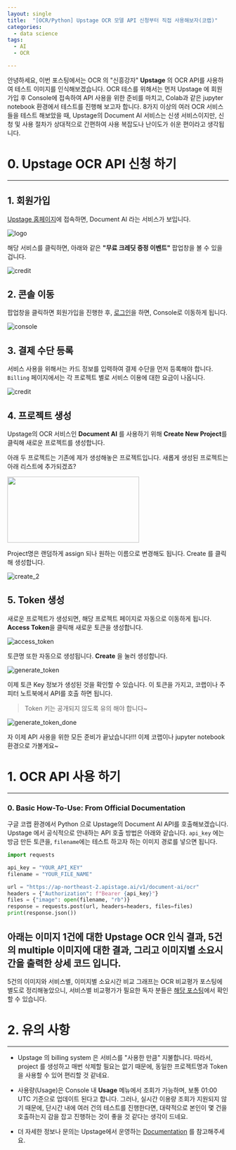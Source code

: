 ```yaml
---
layout: single
title:  "[OCR/Python] Upstage OCR 모델 API 신청부터 직접 사용해보자(코랩)"
categories:
  - data science
tags:
  - AI
  - OCR

---
```


안녕하세요, 이번 포스팅에서는 OCR 의 "신흥강자" **Upstage** 의 OCR API를 사용하여 테스트 이미지를 인식해보겠습니다. OCR 테스를 위해서는 먼저 Upstage 에 회원 가입 후 Console에 접속하여 API 사용을 위한 준비를 마치고, Colab과 같은 jupyter notebook 환경에서 테스트를 진행해 보고자 합니다. 8가지 이상의 여러 OCR 서비스들을 테스트 해보았을 때, Upstage의 Document AI 서비스는 신생 서비스이지만, 신청 및 사용 절차가 상대적으로 간편하여 사용 복잡도나 난이도가 쉬운 편이라고 생각됩니다.

# 0. Upstage OCR API 신청 하기

--------

## 1. 회원가입

[Upstage 홈페이지](https://www.upstage.ai/)에 접속하면, Document AI 라는 서비스가 보입니다. 

![logo](/assets/img/2023-11-29-ocr-upstage/upstage.png)

해당 서비스를 클릭하면, 아래와 같은 **"무료 크레딧 증정 이벤트"** 팝업창을 볼 수 있을 겁니다. 

![credit](/assets/img/2023-11-29-ocr-upstage/credit.png)

## 2. 콘솔 이동

팝업창을 클릭하면 회원가입을 진행한 후, [로그인](https://console.upstage.ai/login/terms)을 하면, Console로 이동하게 됩니다.

![console](/assets/img/2023-11-29-ocr-upstage/console.png)

## 3. 결제 수단 등록

서비스 사용을 위해서는 카드 정보를 입력하여 결제 수단을 먼저 등록해야 합니다. `Billing` 페이지에서는 각 프로젝트 별로 서비스 이용에 대한 요금이 나옵니다. 

![credit](/assets/img/2023-11-29-ocr-upstage/credit.png)

## 4. 프로젝트 생성

Upstage의 OCR 서비스인 **Document AI** 를 사용하기 위해 **Create New Project**를 클릭해 새로운 프로젝트를 생성합니다. 

아래 두 프로젝트는 기존에 제가 생성해놓은 프로젝트입니다. 새롭게 생성된 프로젝트는 아래 리스트에 추가되겠죠?

<img src="/assets/img/2023-11-29-ocr-upstage/create_project.png" width="300" height="150"/>

Project명은 랜덤하게 assign 되나 원하는 이름으로 변경해도 됩니다. Create 를 클릭해 생성합니다.

![create_2](/assets/img/2023-11-29-ocr-upstage/create_2.png)

## 5. Token 생성

새로운 프로젝트가 생성되면, 해당 프로젝트 페이지로 자동으로 이동하게 됩니다. **Access Token**을 클릭해 새로운 토큰을 생성합니다.

![access_token](/assets/img/2023-11-29-ocr-upstage/access_token.png)

토큰명 또한 자동으로 생성됩니다. **Create** 을 눌러 생성합니다.

![generate_token](/assets/img/2023-11-29-ocr-upstage/generate_token.png)

이제 토큰 Key 정보가 생성된 것을 확인할 수 있습니다. 이 토큰을 가지고, 코랩이나 주피터 노트북에서 API를 호출 하면 됩니다.

> Token 키는 공개되지 않도록 유의 해야 합니다~

![generate_token_done](/assets/img/2023-11-29-ocr-upstage/generate_token_done.png)

자 이제 API 사용을 위한 모든 준비가 끝났습니다!!! 이제 코랩이나 jupyter notebook 환경으로 가볼게요~

# 1. OCR API 사용 하기

-------

### 0. Basic How-To-Use: From Official Documentation

구글 코랩 환경에서 Python 으로 Upstage의 Document AI API를 호출해보겠습니다. Upstage 에서 공식적으로 안내하는 API 호출 방법은 아래와 같습니다. `api_key` 에는 방금 만든 토큰을, `filename`에는 테스트 하고자 하는 이미지 경로를 넣으면 됩니다. 

```python
import requests

api_key = "YOUR_API_KEY"
filename = "YOUR_FILE_NAME"

url = "https://ap-northeast-2.apistage.ai/v1/document-ai/ocr"
headers = {"Authorization": f"Bearer {api_key}"}
files = {"image": open(filename, "rb")}
response = requests.post(url, headers=headers, files=files)
print(response.json())
```



## 아래는 이미지 1건에 대한 Upstage OCR 인식 결과, 5건의 multiple 이미지에 대한 결과, 그리고 이미지별 소요시간을 출력한 상세 코드 입니다. 

5건의 이미지와 서비스별, 이미지별 소요시간 비교 그래프는 OCR 비교평가 포스팅에 별도로 정리해놓았으니, 서비스별 비교평가가 필요한 독자 분들은 [해당 포스팅](https://sooeun67.github.io/data%20science/ocr-comparison/)에서 확인할 수 있습니다. 







# 2. 유의 사항

------

- Upstage 의 billing system 은 서비스를 "사용한 만큼" 지불합니다. 따라서, project 를 생성하고 매번 삭제할 필요는 없기 때문에, 동일한 프로젝트명과 Token을 사용할 수 있어 편리할 것 같네요.

- 사용량(Usage)은 Console 내 **Usage** 메뉴에서 조회가 가능하며, 보통 01:00 UTC 기준으로 업데이트 된다고 합니다. 그러나, 실시간 이용량 조회가 지원되지 않기 때문에, 단시간 내에 여러 건의 테스트를 진행한다면, 대략적으로 본인이 몇 건을 호출하는지 감을 잡고 진행하는 것이 좋을 것 같다는 생각이 드네요. 

- 더 자세한 정보나 문의는 Upstage에서 운영하는 [Documentation](https://upstage.gitbook.io/console/) 를 참고해주세요.